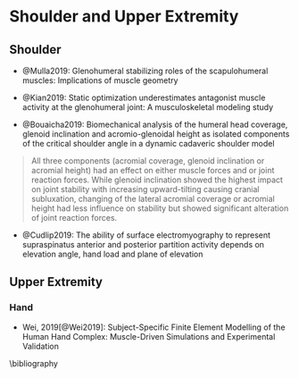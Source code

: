 # Shoulder and Upper Extremity



## Shoulder

- @Mulla2019: Glenohumeral stabilizing roles of the scapulohumeral muscles: Implications of muscle geometry


- @Kian2019: Static optimization underestimates antagonist muscle activity at the glenohumeral joint: A musculoskeletal modeling study

- @Bouaicha2019: Biomechanical analysis of the humeral head coverage, glenoid inclination and acromio-glenoidal height as isolated components of the critical shoulder angle in a dynamic cadaveric shoulder model

> All three components (acromial coverage, glenoid inclination or acromial height) had an effect on either muscle forces and or joint reaction forces. While glenoid inclination showed the highest impact on joint stability with increasing upward-tilting causing cranial subluxation, changing of the lateral acromial coverage or acromial height had less influence on stability but showed significant alteration of joint reaction forces.

- @Cudlip2019: The ability of surface electromyography to represent supraspinatus anterior and posterior partition activity depends on elevation angle, hand load and plane of elevation



## Upper Extremity

### Hand

- Wei, 2019[@Wei2019]: Subject-Specific Finite Element Modelling of the Human Hand Complex: Muscle-Driven Simulations and Experimental Validation

\bibliography
